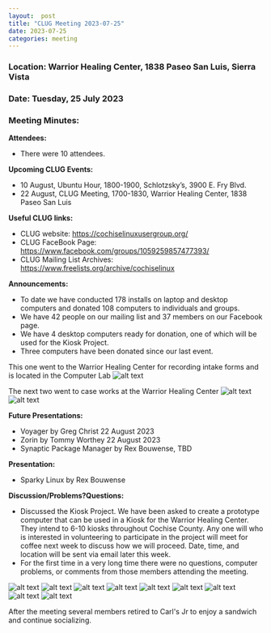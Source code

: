 ```yaml
---
layout:  post
title: "CLUG Meeting 2023-07-25"
date: 2023-07-25
categories: meeting
---
```


### Location: Warrior Healing Center, 1838 Paseo San Luis, Sierra Vista

### Date: Tuesday, 25 July 2023
### Meeting Minutes:

**Attendees:** 
 * There were 10 attendees.  

**Upcoming CLUG Events:**
 * 10 August, Ubuntu Hour, 1800-1900, Schlotzsky’s, 3900 E. Fry Blvd.
 * 22 August, CLUG Meeting, 1700-1830, Warrior Healing Center, 1838 Paseo San Luis

**Useful CLUG links:**
 * CLUG website:  https://cochiselinuxusergroup.org/
 * CLUG FaceBook Page:  https://www.facebook.com/groups/1059259857477393/
 * CLUG Mailing List Archives:  https://www.freelists.org/archive/cochiselinux

**Announcements:**
 * To date we have conducted 178 installs on laptop and desktop computers and donated 108 computers to individuals and groups.
 * We have 42 people on our mailing list and 37 members on our Facebook page.
 * We have 4 desktop computers ready for donation, one of which will be used for the Kiosk Project.
 * Three computers have been donated since our last event.

This one went to the Warrior Healing Center for recording intake forms and is located in the Computer Lab
![alt text](https://raw.githubusercontent.com/CochiseLinuxUsersGroup/CochiseLinuxUsersGroup.github.io/master/images2/rsz_input_forms_whc.jpg)

The next two went to case works at the Warrior Healing Center
![alt text](https://raw.githubusercontent.com/CochiseLinuxUsersGroup/CochiseLinuxUsersGroup.github.io/master/images2/rsz_caseworker_3whc.jpg)
![alt text](https://raw.githubusercontent.com/CochiseLinuxUsersGroup/CochiseLinuxUsersGroup.github.io/master/images2/rsz_caseworker_4whc.jpg)

**Future Presentations:**
 * Voyager by Greg Christ 22 August 2023
 * Zorin by Tommy Worthey 22 August 2023
 * Synaptic Package Manager by Rex Bouwense, TBD

**Presentation:**
 * Sparky Linux by Rex Bouwense

**Discussion/Problems?Questions:**
 * Discussed the Kiosk Project.  We have been asked to create a prototype computer that can be used in a Kiosk for the Warrior Healing Center.  They intend to 6-10 kiosks throughout Cochise County.  Any one will who is interested in volunteering to participate in the project will meet for coffee next week to discuss how we will proceed.  Date, time, and location will be sent via email later this week.
 * For the first time in a very long time there were no questions, computer problems, or comments from those members attending the meeting.

![alt text](https://raw.githubusercontent.com/CochiseLinuxUsersGroup/CochiseLinuxUsersGroup.github.io/master/images2/rsz_clug_mtg_2023-07-25_01.jpg)
![alt text](https://raw.githubusercontent.com/CochiseLinuxUsersGroup/CochiseLinuxUsersGroup.github.io/master/images2/rsz_clug_mtg_2023-07-25_10.jpg)
![alt text](https://raw.githubusercontent.com/CochiseLinuxUsersGroup/CochiseLinuxUsersGroup.github.io/master/images2/rsz_clug_mtg_2023-07-25_02.jpg)
![alt text](https://raw.githubusercontent.com/CochiseLinuxUsersGroup/CochiseLinuxUsersGroup.github.io/master/images2/rsz_clug_mtg_2023-07-25_03.jpg)
![alt text](https://raw.githubusercontent.com/CochiseLinuxUsersGroup/CochiseLinuxUsersGroup.github.io/master/images2/rsz_clug_mtg_2023-07-25_04.jpg)
![alt text](https://raw.githubusercontent.com/CochiseLinuxUsersGroup/CochiseLinuxUsersGroup.github.io/master/images2/rsz_clug_mtg_2023-07-25_05.jpg)
![alt text](https://raw.githubusercontent.com/CochiseLinuxUsersGroup/CochiseLinuxUsersGroup.github.io/master/images2/rsz_clug_mtg_2023-07-25_06.jpg)
![alt text](https://raw.githubusercontent.com/CochiseLinuxUsersGroup/CochiseLinuxUsersGroup.github.io/master/images2/rsz_clug_mtg_2023-07-25_07.jpg)
![alt text](https://raw.githubusercontent.com/CochiseLinuxUsersGroup/CochiseLinuxUsersGroup.github.io/master/images2/rsz_clug_mtg_2023-07-25_08.jpg)

After the meeting several members retired to Carl's Jr to enjoy a sandwich and continue socializing.
